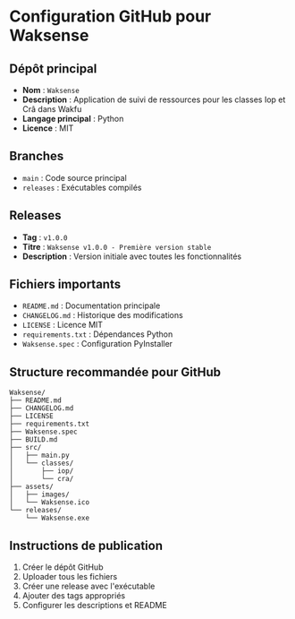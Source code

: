 # Configuration GitHub pour Waksense

## Dépôt principal
- **Nom** : `Waksense`
- **Description** : Application de suivi de ressources pour les classes Iop et Crâ dans Wakfu
- **Langage principal** : Python
- **Licence** : MIT

## Branches
- `main` : Code source principal
- `releases` : Exécutables compilés

## Releases
- **Tag** : `v1.0.0`
- **Titre** : `Waksense v1.0.0 - Première version stable`
- **Description** : Version initiale avec toutes les fonctionnalités

## Fichiers importants
- `README.md` : Documentation principale
- `CHANGELOG.md` : Historique des modifications
- `LICENSE` : Licence MIT
- `requirements.txt` : Dépendances Python
- `Waksense.spec` : Configuration PyInstaller

## Structure recommandée pour GitHub
```
Waksense/
├── README.md
├── CHANGELOG.md
├── LICENSE
├── requirements.txt
├── Waksense.spec
├── BUILD.md
├── src/
│   ├── main.py
│   └── classes/
│       ├── iop/
│       └── cra/
├── assets/
│   ├── images/
│   └── Waksense.ico
└── releases/
    └── Waksense.exe
```

## Instructions de publication
1. Créer le dépôt GitHub
2. Uploader tous les fichiers
3. Créer une release avec l'exécutable
4. Ajouter des tags appropriés
5. Configurer les descriptions et README
